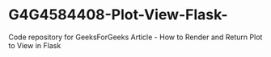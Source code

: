 # G4G4584408-Plot-View-Flask-
Code repository for GeeksForGeeks Article - How to Render and Return Plot to View in Flask
